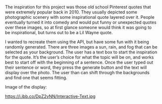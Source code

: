 The inspiration for this project was those old school Pinterest quotes that were extremely popular back in 2010. They usually depicted some photographic scenery with some inspirational quote layered over it. People eventually turned it into comedy and would put funny or unexpected quotes over these images, so at first glance someone would think it was going to be inspirational, but turns out to be a Lil Wayne quote. 

I wanted to recreate them using the API, but have some fun with it being randomly generated. There are three images a sun, rain, and fog that can be selected as your background. The user has a text box to start the inspiration for the quote. It’s the user’s choice for what the topic will be on, and works best to start off with the beginning of a sentence. Once the user typed out their sentence or word, they press the generate button and the text will display over the photo. The user than can shift through the backgrounds and find one that seems fitting.

Image of the display:

https://i.ibb.co/DpZ2vNN/Interactive-Text.jpg
